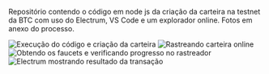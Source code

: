 Repositório contendo o código em node js da criação da carteira na testnet da BTC com uso do Electrum, VS Code e um explorador online. Fotos em anexo do processo.


![](https://i.imgur.com/35aSJjt.png "Execução do código e criação da carteira")
![](https://i.imgur.com/VcZrPO2.png "Rastreando carteira online")
![](https://i.imgur.com/Om7uGnF.png "Obtendo os faucets e verificando progresso no rastreador")
![](https://i.imgur.com/T7GwnGS.png "Electrum mostrando resultado da transação")
